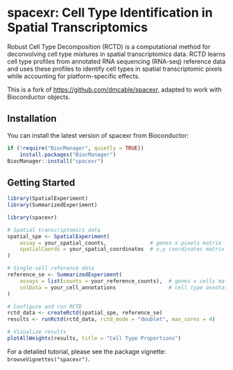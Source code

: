 # spacexr: Cell Type Identification in Spatial Transcriptomics

Robust Cell Type Decomposition (RCTD) is a computational method for deconvolving
cell type mixtures in spatial transcriptomics data. RCTD learns cell type
profiles from annotated RNA sequencing (RNA-seq) reference data and uses these
profiles to identify cell types in spatial transcriptomic pixels while
accounting for platform-specific effects.

This is a fork of https://github.com/dmcable/spacexr, adapted to work with
Bioconductor objects.

## Installation

You can install the latest version of spacexr from Bioconductor:

```r
if (!require("BiocManager", quietly = TRUE))
    install.packages("BiocManager")
BiocManager::install("spacexr")
```

## Getting Started

```r
library(SpatialExperiment)
library(SummarizedExperiment)

library(spacexr)

# Spatial transcriptomics data
spatial_spe <- SpatialExperiment(
    assay = your_spatial_counts,              # genes x pixels matrix
    spatialCoords = your_spatial_coordinates  # x,y coordinates matrix
)

# Single-cell reference data
reference_se <- SummarizedExperiment(
    assays = list(counts = your_reference_counts),  # genes x cells matrix
    colData = your_cell_annotations                 # cell type annotations df
)

# Configure and run RCTD
rctd_data <- createRctd(spatial_spe, reference_se)
results <- runRctd(rctd_data, rctd_mode = "doublet", max_cores = 4)

# Visualize results
plotAllWeights(results, title = "Cell Type Proportions")
```

For a detailed tutorial, please see the package vignette:
`browseVignettes("spacexr")`.
